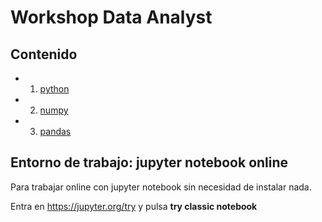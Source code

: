 # Workshop Data Analyst

## Contenido
* 1. [python](python)
* 2. [numpy](numpy)
* 3. [pandas](pandas)

## Entorno de trabajo: jupyter notebook online
Para trabajar online con jupyter notebook sin necesidad de instalar nada.

Entra en https://jupyter.org/try y pulsa **try classic notebook**